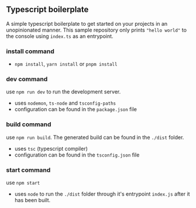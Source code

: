 ## Typescript boilerplate

A simple typescript boilerplate to get started on your projects in an unopinionated manner. This sample repository only prints `"hello world"` to the console using `index.ts` as an entrypoint.

### install command

* `npm install`, `yarn install` or `pnpm install`

### dev command

use `npm run dev` to run the development server. 

* uses `nodemon`, `ts-node` and `tsconfig-paths`
* configuration can be found in the `package.json` file

### build command

use `npm run build`. The generated build can be found in the `./dist` folder.

* uses `tsc` (typescript compiler)
* configuration can be found in the `tsconfig.json` file

### start command

use `npm start`

* uses `node` to run the `./dist` folder through it's entrypoint `index.js` after it has been built.

